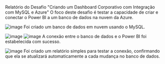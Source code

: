Relatório do Desafio "Criando um Dashboard Corporativo com Integração com MySQL e Azure"
O foco deste desafio é testar a capacidade de criar e conectar o Power BI a um banco de dados na nuvem da Azure.

![image](https://github.com/caiquemorais/Company-Report/assets/35573220/de7143f9-896e-4306-ad7d-c8ebe562a599)
Foi criado um banco de dados em nuvem usando o MySQL.

![image](https://github.com/caiquemorais/Company-Report/assets/35573220/da886866-0d00-4662-b0ba-babeb60f95ef)
![image](https://github.com/caiquemorais/Company-Report/assets/35573220/6dcf1cf5-3acb-473e-ba5d-94123b1ee748)
A conexão entre o banco de dados e o Power BI foi estabelecida com sucesso.

![image](https://github.com/caiquemorais/Company-Report/assets/35573220/ead16ee2-6bc1-4f08-9854-188c0eb03ed8)
Foi criado um relatório simples para testar a conexão, confirmando que ela se atualizará automaticamente a cada mudança no banco de dados.
